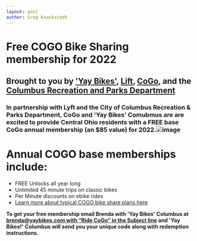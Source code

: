```yaml
---
layout: post
author: Greg Knackstedt
---
```


# Free COGO Bike Sharing membership for 2022 

## Brought to you by ['Yay Bikes'](https://www.yaybikes.com/), [Lift](https://www.lyft.com/bikes/columbus-oh), [CoGo](https://cogobikeshare.com/), and the [Columbus Recreation and Parks Department](https://www.columbus.gov/recreationandparks/programs/CoGo-Bike-Share-Program/)

### In partnership with Lyft and the City of Columbus Recreation & Parks Department, CoGo and 'Yay Bikes' Comubmus are are excited to provide Central Ohio residents with a FREE base CoGo annual membership (an $85 value) for 2022.![image](https://user-images.githubusercontent.com/52809959/175823621-01d58c01-649a-4b86-b6fd-61c572943575.png)

# Annual COGO base memberships include:

- FREE Unlocks all year long
- Unlimited 45 minute trips on classic bikes
- Per Minute discounts on ebike rides
- [Learn more about typical COGO bike share plans here](https://account.cogobikeshare.com/access-plans)


****To get your free membership email Brenda with 'Yay Bikes' Columbus at [brenda@yaybikes.com with “Ride CoGo” in the Subject line](mailto:brenda@yaybikes.com?subject=RideCOGO&body=Hello%20Brenda!%0D%0A%0D%0AI%20was%20interested%20in%20taking%20part%20of%20the%20wonderful%20arrangement%20'Yay%20Bikes'%20Columbus%20has%20with%20COGO%20posted%20on%20https%3A%2F%2Fwww.yaybikes.com%2F%20and%20https%3A%2F%2Fimages.squarespace-cdn.com%2Fcontent%2Fv1%2F5645dea9e4b0639705d8b2dd%2F81b25aa6-193f-423e-bd0c-094ffabadbe4%2FCoGo%2BMembership%2BGiveaway%2B%2528Rectangle%2BGraphic%2B1%2529.jpg%20.%20Would%20you%20be%20so%20kind%20as%20to%20send%20me%20a%20code%20so%20I%20may%20make%20use%20of%20this%20wonderful%20program%3F%0D%0A%0D%0AThanks%20so%20much!) and 'Yay Bikes!' Columbus will send you your unique code along with redemption instructions.****
